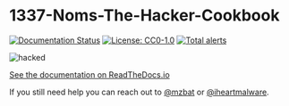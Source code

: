 # 1337-Noms-The-Hacker-Cookbook

[![Documentation Status](https://readthedocs.org/projects/1337-noms-the-hacker-cookbook/badge/?version=latest)](https://1337-noms-the-hacker-cookbook.readthedocs.io/en/latest/?badge=latest)
[![License: CC0-1.0](https://img.shields.io/badge/License-CC0%201.0-lightgrey.svg)](http://creativecommons.org/publicdomain/zero/1.0/)
[![Total alerts](https://img.shields.io/lgtm/alerts/g/Nocsetse/1337-Noms-The-Hacker-Cookbook.svg?logo=lgtm&logoWidth=18)](https://lgtm.com/projects/g/Nocsetse/1337-Noms-The-Hacker-Cookbook/alerts/)

![hacked](https://github.com/Nocsetse/1337-Noms-The-Hacker-Cookbook/blob/master/hacked.jpeg)

[See the documentation on ReadTheDocs.io](https://1337-noms-the-hacker-cookbook.readthedocs.io/)

If you still need help you can reach out to [@mzbat](https://twitter.com/mzbat) or [@iheartmalware](https://twitter.com/iheartmalware).
